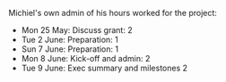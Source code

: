 Michiel's own admin of his hours worked for the project:

* Mon 25 May: Discuss grant: 2
* Tue 2 June: Preparation: 1
* Sun 7 June: Preparation: 1
* Mon 8 June: Kick-off and admin: 2
* Tue 9 June: Exec summary and milestones 2